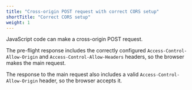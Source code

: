 ```yaml
---
title: "Cross-origin POST request with correct CORS setup"
shortTitle: "Correct CORS setup"
weight: 1
---
```


JavaScript code can make a cross-origin POST request.

The pre-flight response includes the correctly configured `Access-Control-Allow-Origin` and `Access-Control-Allow-Headers` headers, so the browser makes the main request.

The response to the main request also includes a valid `Access-Control-Allow-Origin` header, so the browser accepts it.